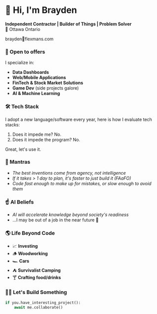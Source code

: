 # 👋 Hi, I'm Brayden

**Independent Contractor | Builder of Things | Problem Solver**  
📍 Ottawa Ontario 

brayden📧flexmans.com

### 🚀 Open to offers
I specialize in:
- **Data Dashboards**
- **Web/Mobile Applications**
- **FinTech & Stock Market Solutions**
- **Game Dev** (side projects galore)
- **AI & Machine Learning**

### 🛠️ Tech Stack
I adopt a new language/software every year, here is how I evaluate tech stacks:
1. Does it impede me? No.
2. Does it impede the program? No.
   
Great, let's use it.

### 🤔 Mantras
- *The best inventions come from agency, not intelligence*  
- *If it takes > 1 day to plan, it's faster to just build it (FAaFO)*  
- *Code fast enough to make up for mistakes, or slow enough to avoid them*  

### ☝️ AI Beliefs
- *AI will accelerate knowledge beyond society's readiness*
- ...I may be out of a job in the near future 🤯

### 🌎 Life Beyond Code
- 📈 **Investing** 
- 🪵 **Woodworking**
- 🏎️ **Cars**
- ⛺ **Survivalist Camping**
- 🍸 **Crafting food/drinks**

### 🧑‍💻️ Let's Build Something
```python
if you.have_interesting_project():
    await me.collaborate()
```
